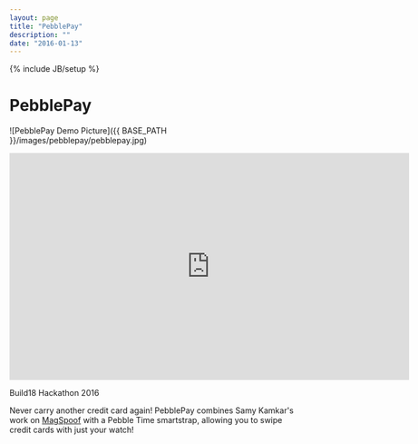 ```yaml
---
layout: page
title: "PebblePay"
description: ""
date: "2016-01-13"
---
```

{% include JB/setup %}

PebblePay
=========

![PebblePay Demo Picture]({{ BASE_PATH }}/images/pebblepay/pebblepay.jpg)

<iframe width="705" height="400" src="https://www.youtube.com/embed/zbPvvvr4W3U" frameborder="0" allowfullscreen> </iframe>

Build18 Hackathon 2016

Never carry another credit card again! PebblePay combines Samy Kamkar's work on
[MagSpoof](https://github.com/samyk/magspoof) with a Pebble Time smartstrap, allowing
you to swipe credit cards with just your watch!
